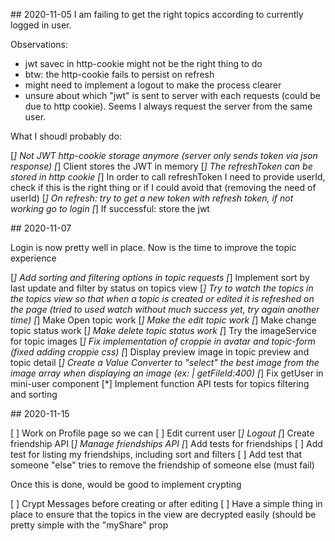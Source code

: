 ## 2020-11-05
I am failing to get the right topics according to currently logged in user.

Observations:

* jwt savec in http-cookie might not be the right thing to do
* btw: the http-cookie fails to persist on refresh
* might need to implement a logout to make the process clearer
* unsure about which "jwt" is sent to server with each requests (could be due to http cookie). Seems I always request the server from the same user.

What I shoudl probably do:

[*] Not JWT http-cookie storage anymore (server only sends token via json response)
[*] Client stores the JWT in memory
[*] The refreshToken can be stored in http cookie
[*] In order to call refreshToken I need to provide userId, check if this is the right thing or if I could avoid that (removing the need of userId)
[*] On refresh: try to get a new token with refresh token, if not working go to login
[*] If successful: store the jwt


## 2020-11-07

Login is now pretty well in place. Now is the time to improve the topic experience

[*] Add sorting and filtering options in topic requests
[*] Implement sort by last update and filter by status on topics view
[*] Try to watch the topics in the topics view so that when a topic is created or edited it is refreshed on the page (tried to used watch without much success yet, try again another time)
[*] Make Open topic work
[*] Make the edit topic work
[*] Make change topic status work
[*] Make delete topic status work
[*] Try the imageService for topic images
[*] Fix implementation of croppie in avatar and topic-form (fixed adding croppie css)
[*] Display preview image in topic preview and topic detail
[*] Create a Value Converter to "select" the best image from the image array when displaying an image (ex: | getFileId:400)
[*] Fix getUser in mini-user component
[*] Implement function API tests for topics filtering and sorting

## 2020-11-15

[ ] Work on Profile page so we can
[ ] Edit current user
[*] Logout
[*] Create friendship API
[*] Manage friendships API
[*] Add tests for friendships
[ ] Add test for listing my friendships, including sort and filters
[ ] Add test that someone "else" tries to remove the friendship of someone else (must fail)

Once this is done, would be good to implement crypting

[ ] Crypt Messages before creating or after editing
[ ] Have a simple thing in place to ensure that the topics in the view are decrypted easily (should be pretty simple with the "myShare" prop

 